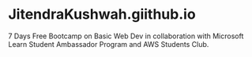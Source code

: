# JitendraKushwah.giithub.io
7 Days Free Bootcamp on Basic Web Dev  in collaboration with Microsoft Learn Student Ambassador Program and AWS Students Club.
